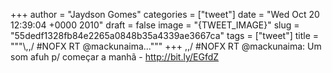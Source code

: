 
+++
author = "Jaydson Gomes"
categories = ["tweet"]
date = "Wed Oct 20 12:39:04 +0000 2010"
draft = false
image = "{TWEET_IMAGE}"
slug = "55dedf1328fb84e2265a0848b35a4339ae3667ca"
tags = ["tweet"]
title = """&#92;,,/ #NOFX RT @mackunaima..."""
+++
\,,/ #NOFX RT @mackunaima: Um som afuh p/ começar a manhã - http://bit.ly/EGfdZ
